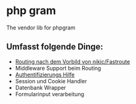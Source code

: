 # php gram

The vendor lib for phpgram

## Umfasst folgende Dinge:
- [Routing nach dem Vorbild von nikic/Fastroute](docs/Routing/index.md)
- Middleware Support beim Routing
- [Authentifizierungs Hilfe](docs/Auth/index.md)
- Session und Cookie Handler
- Datenbank Wrapper
- Formularinput verarbeitung